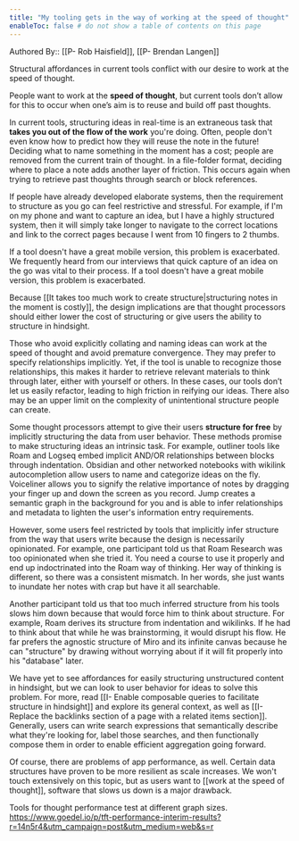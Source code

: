 ```yaml
---
title: "My tooling gets in the way of working at the speed of thought"
enableToc: false # do not show a table of contents on this page
---
```


Authored By:: [[P- Rob Haisfield]], [[P- Brendan Langen]]


Structural affordances in current tools conflict with our desire to work at the speed of thought.

People want to work at the **speed of thought**, but current tools don’t allow for this to occur when one’s aim is to reuse and build off past thoughts. 

In current tools, structuring ideas in real-time is an extraneous task that __takes you out of the flow of the work__ you're doing. Often, people don't even know how to predict how they will reuse the note in the future! Deciding what to name something in the moment has a cost; people are removed from the current train of thought. In a file-folder format, deciding where to place a note adds another layer of friction. This occurs again when trying to retrieve past thoughts through search or block references.

If people have already developed elaborate systems, then the requirement to structure as you go can feel restrictive and stressful. For example, if I'm on my phone and want to capture an idea, but I have a highly structured system, then it will simply take longer to navigate to the correct locations and link to the correct pages because I went from 10 fingers to 2 thumbs.

If a tool doesn't have a great mobile version, this problem is exacerbated. We frequently heard from our interviews that quick capture of an idea on the go was vital to their process. If a tool doesn't have a great mobile version, this problem is exacerbated.

Because [[It takes too much work to create structure|structuring notes in the moment is costly]], the design implications are that thought processors should either lower the cost of structuring or give users the ability to structure in hindsight.

Those who avoid explicitly collating and naming ideas can work at the speed of thought and avoid premature convergence. They may prefer to specify relationships implicitly. Yet, if the tool is unable to recognize those relationships, this makes it harder to retrieve relevant materials to think through later, either with yourself or others. In these cases, our tools don’t let us easily refactor, leading to high friction in reifying our ideas. There also may be an upper limit on the complexity of unintentional structure people can create. 

Some thought processors attempt to give their users **structure for free** by implicitly structuring the data from user behavior. These methods promise to make structuring ideas an intrinsic task. For example, outliner tools like Roam and Logseq embed implicit AND/OR relationships between blocks through indentation. Obsidian and other networked notebooks with wikilink autocompletion allow users to name and categorize ideas on the fly. Voiceliner allows you to signify the relative importance of notes by dragging your finger up and down the screen as you record. Jump creates a semantic graph in the background for you and is able to infer relationships and metadata to lighten the user's information entry requirements. 

However, some users feel restricted by tools that implicitly infer structure from the way that users write because the design is necessarily opinionated. For example, one participant told us that Roam Research was too opinionated when she tried it. You need a course to use it properly and end up indoctrinated into the Roam way of thinking. Her way of thinking is different, so there was a consistent mismatch. In her words, she just wants to inundate her notes with crap but have it all searchable.

 Another participant told us that too much inferred structure from his tools slows him down because that would force him to think about structure. For example, Roam derives its structure from indentation and wikilinks. If he had to think about that while he was brainstorming, it would disrupt his flow. He far prefers the agnostic structure of Miro and its infinite canvas because he can "structure" by drawing without worrying about if it will fit properly into his "database" later.

We have yet to see affordances for easily structuring unstructured content in hindsight, but we can look to user behavior for ideas to solve this problem. For more, read [[I- Enable composable queries to facilitate structure in hindsight]] and explore its general context, as well as [[I- Replace the backlinks section of a page with a related items section]]. Generally, users can write search expressions that semantically describe what they're looking for, label those searches, and then functionally compose them in order to enable efficient aggregation going forward.

Of course, there are problems of app performance, as well. Certain data structures have proven to be more resilient as scale increases. We won't touch extensively on this topic, but as users want to [[work at the speed of thought]], software that slows us down is a major drawback.

Tools for thought performance test at different graph sizes. 
	https://www.goedel.io/p/tft-performance-interim-results?r=14n5r4&utm_campaign=post&utm_medium=web&s=r
